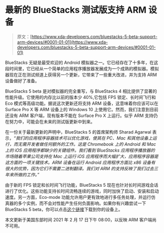 # 最新的 BlueStacks 测试版支持 ARM 设备

> 原文：[https://www.xda-developers.com/bluestacks-5-beta-support-arm-devices/#0001-01-01](https://www.xda-developers.com/bluestacks-5-beta-support-arm-devices/#0001-01-01)

BlueStacks 无疑是最受欢迎的 Android 模拟器之一。它已经存在了十多年，在这段时间里，它已经从一个简单的应用程序播放器发展成为一个成熟的模拟器。模拟器现在正在测试频道上获得另一个更新，它带来了一些重大改进，并为支持 ARM 设备做好了准备。

BlueStacks 5 beta 是对模拟器的完全重写，与 BlueStacks 4 相比提供了显著的性能升级。它使用的内存比以前的版本少 40%,它包括 FPS 锁定、长时间飞行和 Eco 模式等高级功能。据说这次更新还将支持 ARM 设备，这意味着你应该可以在 Surface Pro X 等 ARM 设备上的 Windows 10 上使用它。然而，我们注意到目前还没有 ARM 客户端，现有版本不能在 Surface Pro X 上运行。似乎 ARM 支持仍在努力中，可能会在未来的测试版更新中到来。

在一份关于最新更新的声明中，BlueStacks 5 的首席架构师 Sharad Agarwal 表示，*“我们的应用程序容器技术可以优化游戏，使其在 PC、Mac 和其他设备上运行，而无需开发者做任何额外的工作。这是 Chromebook 上的 Android 和 Mac 上的 iOS 应用程序都缺少的关键组件。我们看到 BlueStacks 应用程序播放器的市场随着苹果公司支持在 Mac 上运行 iOS 应用程序而大幅扩大，应用程序容器是这方面的一项关键技术。ARM 设备在运行 Android 应用程序方面比 x86 设备有很大的优势，因为它们不需要二进制翻译。我们对 ARM 的支持反映了我们过去三年来所做的工作。”*

由于新的 FPS 锁定和长时间飞行功能，BlueStacks 5 现在也针对长时间游戏会话进行了优化。这些功能支持长时间流畅连续的游戏，同时加快了启动、安装和启动速度。另一方面，Eco-mode 功能允许用户更有效地进行多任务处理，并运行仿真器的多个实例，而不会对性能产生任何负面影响。如果你有兴趣尝试一下 BlueStacks 5 beta，你可以点击[这个链接](https://www.bluestacks.com/bluestacks-5.html?utm_source=Google&utm_medium=CPC&utm_campaign=aw-ded-ww-tier3-eng-bluestacks5-brand&gclid=Cj0KCQiA1KiBBhCcARIsAPWqoSqzob8y7teQm6qIDScaJktBoOx-URi2WbmTYo8rNPsrxhhtJfVypIkaAsq1EALw_wcB)下载到你的设备上。

本文更新于美国东部时间 2021 年 2 月 17 日下午 08:00，以反映 ARM 客户端尚不可用。
